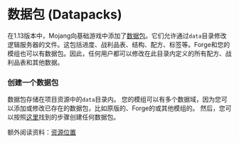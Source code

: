数据包 (Datapacks)
=========
在1.13版本中，Mojang向基础游戏中添加了[数据包][datapack]。它们允许通过`data`目录修改逻辑服务器的文件。这包括进度、战利品表、结构、配方、标签等。Forge和您的模组也可以有数据包。因此，任何用户都可以修改在此目录内定义的所有配方、战利品表和其他数据。

### 创建一个数据包
数据包存储在项目资源中的`data`目录内。
您的模组可以有多个数据域，因为您可以添加或修改已存在的数据包，比如原版的、Forge的或其他模组的。
然后，您可以按照[这里][createdatapack]找到的步骤创建任何数据包。

额外阅读资料：[资源位置][resourcelocation]

[datapack]: https://minecraft.wiki/w/Data_pack
[createdatapack]: https://minecraft.wiki/w/Tutorials/Creating_a_data_pack
[resourcelocation]: ../../misc/resourcelocation.md
